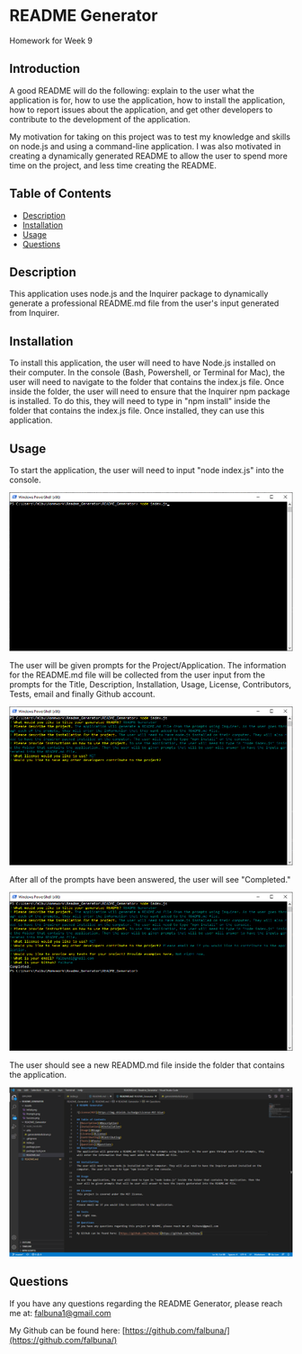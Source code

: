 # README Generator

Homework for Week 9

## Introduction

A good README will do the following: explain to the user what the application is for, how to use the application, how to install the application, how to report issues about the application, and get other developers to contribute to the development of the application. 

My motivation for taking on this project was to test my knowledge and skills on node.js and using a command-line application. I was also motivated in creating a dynamically generated README to allow the user to spend more time on the project, and less time creating the README.

## Table of Contents
* [Description](#Description)
* [Installation](#Installation)
* [Usage](#Usage)
* [Questions](#Questions)

## Description

This application uses node.js and the Inquirer package to dynamically generate a professional README.md file from the user's input generated from Inquirer.

## Installation

To install this application, the user will need to have Node.js installed on their computer. In the console (Bash, Powershell, or Terminal for Mac), the user will need to navigate to the folder that contains the index.js file. Once inside the folder, the user will need to ensure that the Inquirer npm package is installed. To do this, they will need to type in "npm install" inside the folder that contains the index.js file. Once installed, they can use this application.

## Usage

To start the application, the user will need to input "node index.js" into the console.

![Windows PowerShell with node index.js type into the console.](https://github.com/falbuna/Homework_9_READMEGenerator/blob/master/Assets/Initial.png)

The user will be given prompts for the Project/Application. The information for the README.md file will be collected from the user input from the prompts for the Title, Description, Installation, Usage, License, Contributors, Tests, email and finally Github account.

![User prompts and inputs using the application](https://github.com/falbuna/Homework_9_READMEGenerator/blob/master/Assets/Prompts.png)

After all of the prompts have been answered, the user will see "Completed."

![Completed](https://github.com/falbuna/Homework_9_READMEGenerator/blob/master/Assets/Success.png)

The user should see a new READMD.md file inside the folder that contains the application.

![Generated README.md file](https://github.com/falbuna/Homework_9_READMEGenerator/blob/master/Assets/README.png)

## Questions

If you have any questions regarding the README Generator, please reach me at: falbuna1@gmail.com

My Github can be found here: [https://github.com/falbuna/](https://github.com/falbuna/)

